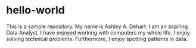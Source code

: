 # hello-world
This is a sample repository. 
My name is Ashley A. Dehart. I am an aspiring Data Analyst. I have enjoyed working with computers my whole life. I enjoy solving technical problems. Furthermore, I enjoy spotting patterns in data. 
